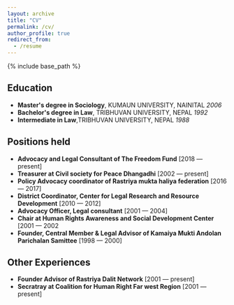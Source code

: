 ```yaml
---
layout: archive
title: "CV"
permalink: /cv/
author_profile: true
redirect_from:
  - /resume
---
```


{% include base_path %}

Education
---------
* __Master's degree in Sociology__, KUMAUN UNIVERSITY, NAINITAL _2006_
* __Bachelor's degree in Law__, TRIBHUVAN UNIVERSITY, NEPAL _1992_
* __Intermediate in Law__,TRIBHUVAN UNIVERSITY, NEPAL _1988_


Positions held
--------------
* **Advocacy and Legal Consultant of The Freedom Fund** [2018 — present]
* **Treasurer at Civil society for Peace Dhangadhi** [2002 — present]
* **Policy Advocacy coordinator of Rastriya mukta haliya federation** [2016 — 2017]
* **District Coordinator, Center for Legal Research and Resource Development** [2010 — 2012]
* **Advocacy Officer, Legal consultant** [2001 — 2004]
* **Chair at Human Rights Awareness and Social Development Center** [2001 — 2002
* **Founder, Central Member & Legal Advisor of Kamaiya Mukti Andolan Parichalan Samittee** [1998 — 2000]
  
Other Experiences
---------------
* **Founder Advisor of Rastriya Dalit Network** [2001 — present]
* **Secratray at Coalition for Human Right Far west Region** [2001 — present]

<!--
### See my extended CV [<span style="color:blue">*here*</span>](http://sunilaryal.github.io/files/My_CV.pdf "CV")
